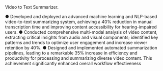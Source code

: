 Video to Text Summarizer.


● Developed and deployed an advanced machine learning and NLP-based video-to-text summarizing system, achieving a 40% reduction in manual transcription time and improving content accessibility for hearing-impaired users.
● Conducted comprehensive multi-modal analysis of video content, extracting critical insights from audio and visual components; identified key patterns and trends to optimize user engagement and increase viewer retention by 40%.
● Designed and implemented automated summarization pipelines, leading to a remarkable 35% increase in efficiency and productivity for processing and summarizing diverse video content. This achievement significantly enhanced overall workflow effectiveness

